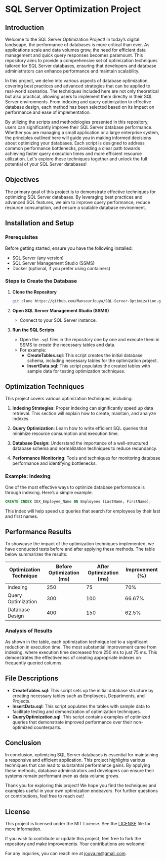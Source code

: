 # SQL Server Optimization Project

## Introduction
Welcome to the SQL Server Optimization Project! In today’s digital landscape, the performance of databases is more critical than ever. As applications scale and data volumes grow, the need for efficient data management and quick query responses becomes paramount. This repository aims to provide a comprehensive set of optimization techniques tailored for SQL Server databases, ensuring that developers and database administrators can enhance performance and maintain scalability.

In this project, we delve into various aspects of database optimization, covering best practices and advanced strategies that can be applied to real-world scenarios. The techniques included here are not only theoretical but also practical, allowing users to implement them directly in their SQL Server environments. From indexing and query optimization to effective database design, each method has been selected based on its impact on performance and ease of implementation.

By utilizing the scripts and methodologies presented in this repository, users can significantly improve their SQL Server database performance. Whether you are managing a small application or a large enterprise system, the principles outlined here will guide you in making informed decisions about optimizing your databases. Each script is designed to address common performance bottlenecks, providing a clear path towards achieving faster query execution times and more efficient resource utilization. Let's explore these techniques together and unlock the full potential of your SQL Server databases!

## Objectives
The primary goal of this project is to demonstrate effective techniques for optimizing SQL Server databases. By leveraging best practices and advanced SQL features, we aim to improve query performance, reduce resource consumption, and ensure a scalable database environment.

## Installation and Setup

### Prerequisites
Before getting started, ensure you have the following installed:
- SQL Server (any version)
- SQL Server Management Studio (SSMS)
- Docker (optional, if you prefer using containers)

### Steps to Create the Database
1. **Clone the Repository**
   ```bash
   git clone https://github.com/MansourJouya/SQL-Server-Optimization.git
   ```

2. **Open SQL Server Management Studio (SSMS)**
   - Connect to your SQL Server instance.

3. **Run the SQL Scripts**
   - Open the `.sql` files in the repository one by one and execute them in SSMS to create the necessary tables and data.
   - For example:
     - **CreateTables.sql**: This script creates the initial database schema, including necessary tables for the optimization project.
     - **InsertData.sql**: This script populates the created tables with sample data for testing optimization techniques.

## Optimization Techniques
This project covers various optimization techniques, including:

1. **Indexing Strategies**: Proper indexing can significantly speed up data retrieval. This section will explain how to create, maintain, and analyze indexes.
   
2. **Query Optimization**: Learn how to write efficient SQL queries that minimize resource consumption and execution time.

3. **Database Design**: Understand the importance of a well-structured database schema and normalization techniques to reduce redundancy.

4. **Performance Monitoring**: Tools and techniques for monitoring database performance and identifying bottlenecks.

### Example: Indexing
One of the most effective ways to optimize database performance is through indexing. Here’s a simple example:

```sql
CREATE INDEX IDX_Employee_Name ON Employees (LastName, FirstName);
```

This index will help speed up queries that search for employees by their last and first names.

## Performance Results
To showcase the impact of the optimization techniques implemented, we have conducted tests before and after applying these methods. The table below summarizes the results:

| Optimization Technique   | Before Optimization (ms) | After Optimization (ms) | Improvement (%) |
|--------------------------|--------------------------|-------------------------|------------------|
| Indexing                 | 250                      | 75                      | 70%              |
| Query Optimization        | 300                      | 100                     | 66.67%           |
| Database Design          | 400                      | 150                     | 62.5%            |

### Analysis of Results
As shown in the table, each optimization technique led to a significant reduction in execution time. The most substantial improvement came from indexing, where execution time decreased from 250 ms to just 75 ms. This demonstrates the effectiveness of creating appropriate indexes on frequently queried columns.

## File Descriptions
- **CreateTables.sql**: This script sets up the initial database structure by creating necessary tables such as Employees, Departments, and Projects.
- **InsertData.sql**: This script populates the tables with sample data to facilitate testing and demonstration of optimization techniques.
- **QueryOptimization.sql**: This script contains examples of optimized queries that demonstrate improved performance over their non-optimized counterparts.

## Conclusion
In conclusion, optimizing SQL Server databases is essential for maintaining a responsive and efficient application. This project highlights various techniques that can lead to substantial performance gains. By applying these methods, database administrators and developers can ensure their systems remain performant even as data volume grows.

Thank you for exploring this project! We hope you find the techniques and examples useful in your own optimization endeavors. For further questions or contributions, feel free to reach out!

## License
This project is licensed under the MIT License. See the [LICENSE](LICENSE) file for more information.

If you wish to contribute or update this project, feel free to fork the repository and make improvements. Your contributions are welcome!

For any inquiries, you can reach me at [jouya.m@gmail.com](mailto:jouya.m@gmail.com).




